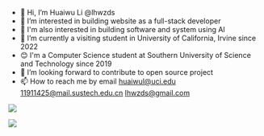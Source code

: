 - 👋 Hi, I’m Huaiwu Li @lhwzds
- 👀 I’m interested in building website as a full-stack developer 
- 🤖️ I'm also interested in building software and system using AI
- 🌱 I’m currently a visiting student in University of California, Irvine since 2022
- 😊 I'm a Computer Science student at Southern University of Science and Technology since 2019
- 💞️ I’m looking forward to contribute to open source project
- 📫 How to reach me by email
  huaiwul@uci.edu
  11911425@mail.sustech.edu.cn 
  lhwzds@gmail.com

![](https://github-readme-stats.vercel.app/api?username=lhwzds)

![](https://github-readme-stats.vercel.app/api/top-langs?username=lhwzds&show_icons=true&locale=en&layout=compact)
